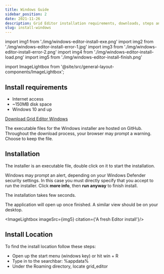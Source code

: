 ```yaml
---
title: Windows Guide
sidebar_position: 2
date: 2021-11-26
description: Grid Editor installation requirements, downloads, steps and general know-how under Windows.
slug: install-windows
---
```


import img1 from './img/windows-editor-install-exe.png'
import img2 from './img/windows-editor-install-error-1.jpg'
import img3 from './img/windows-editor-install-error-2.png'
import img4 from './img/windows-editor-install-load.png'
import img5 from './img/windows-editor-install-finish.png'


import ImageLightbox from '@site/src/general-layout-components/ImageLightbox';

## Install requirements
- Internet access
- ~150MB disk space
- Windows 10 and up

[Download Grid Editor Windows](https://intech.studio/support-and-downloads#editor-software)

The executable files for the Windows installer are hosted on GitHub. Throughout the download process, your browser may prompt a warning. Choose to keep the file.



## Installation
The installer is an executable file, double click on it to start the installation.

<ImageLightbox imageSrc={img1} />

Windows may prompt an alert, depending on your Windows Defender security settings. In this case you must directly specify that you accept to run the installer. Click **more info**, then **run anyway** to finish install.

<ImageLightbox imageSrc={img2}/>

<ImageLightbox imageSrc={img3}/>

The installation takes few seconds.

<ImageLightbox imageSrc={img4}/>

The application will open up once finished. A similar view should be on your desktop.

<ImageLightbox imageSrc={img5} citation={'A fresh Editor install'}/>

## Install Location

To find the install location follow these steps:
- Open up the start menu (windows key) or hit win + R
- Type in to the searchbar: %appdata%
- Under the Roaming directory, locate grid_editor